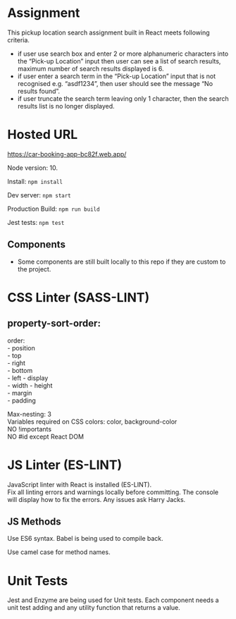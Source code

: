 # Assignment

This pickup location search assignment built in React meets following criteria.
  - if user use search box and enter 2 or more alphanumeric characters into the “Pick-up Location” input
    then user can see a list of search results, maximum number of search results displayed is 6.
  - if user enter a search term in the “Pick-up Location” input that is not recognised e.g. “asdf1234”,
    then user should see the message “No results found”.
  - if user truncate the search term leaving only 1 character,
    then the search results list is no longer displayed.

# Hosted URL
https://car-booking-app-bc82f.web.app/


Node version: 10.

Install: `npm install`

Dev server: `npm start`

Production Build: `npm run build`

Jest tests: `npm test`

## Components

* Some components are still built locally to this repo if they are custom to the project.

# CSS Linter (SASS-LINT)
## property-sort-order:
  order:  
    - position  
    - top  
    - right  
    - bottom  
    - left 
    - display  
    - width
    - height  
    - margin  
    - padding  
    
Max-nesting: 3  
Variables required on CSS colors: color, background-color  
NO !importants  
NO #id except React DOM  


# JS Linter (ES-LINT)
JavaScript linter with React is installed (ES-LINT).  
Fix all linting errors and warnings locally before committing. The console will display how to fix the errors. Any issues ask Harry Jacks.

## JS Methods

Use ES6 syntax. Babel is being used to compile back.  
  
Use camel case for method names.     
  
# Unit Tests
Jest and Enzyme are being used for Unit tests. Each component needs a unit test adding and any utility function that returns a value.
